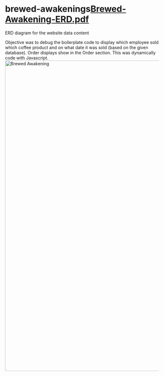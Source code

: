 # brewed-awakenings[Brewed-Awakening-ERD.pdf](https://github.com/tiffani-burk/brewed-awakenings/files/8969235/Brewed-Awakening-ERD.pdf)
ERD diagram for the website data content 

Objective was to debug the boilerplate code to display which employee sold which coffee product and on what date it was sold (based on the given database). Order displays show in the Order section. This was dynamically code with Javascript. 
<img width="1019" alt="Brewed Awakening" src="https://user-images.githubusercontent.com/99150447/179362282-64fc153f-f42f-48c2-8543-b25bf5b11ba6.png">
